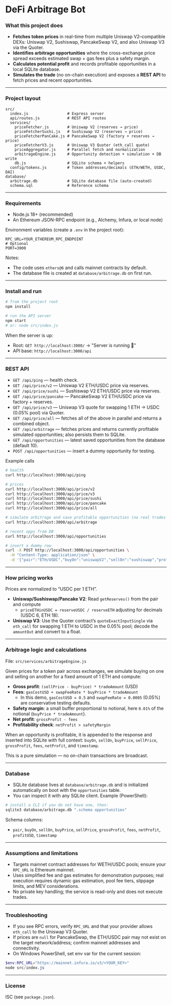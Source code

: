 # DeFi Arbitrage Bot 

### What this project does
- **Fetches token prices** in real-time from multiple Uniswap V2–compatible DEXs: Uniswap V2, Sushiswap, PancakeSwap V2, and also Uniswap V3 via the Quoter.
- **Identifies arbitrage opportunities** where the cross-exchange price spread exceeds estimated swap + gas fees plus a safety margin.
- **Calculates potential profit** and records profitable opportunities in a local SQLite database.
- **Simulates the trade** (no on-chain execution) and exposes a **REST API** to fetch prices and recent opportunities.

---

### Project layout
```
src/
  index.js                 # Express server
  api/routes.js            # REST API routes
  services/
    priceFetcher.js        # Uniswap V2 (reserves → price)
    priceFetcherSushi.js   # Sushiswap V2 (reserves → price)
    priceFetcherPanCake.js # PancakeSwap V2 (factory + reserves → price)
    priceFetcherV3.js      # Uniswap V3 Quoter (eth_call quote)
    priceAggregator.js     # Parallel fetch and normalization
    arbitrageEngine.js     # Opportunity detection + simulation + DB write
    db.js                  # SQLite schema + helpers
  config/tokens.js         # Token addresses/decimals (ETH/WETH, USDC, DAI)
database/
  arbitrage.db             # SQLite database file (auto-created)
  schema.sql               # Reference schema
```

---

### Requirements
- Node.js 18+ (recommended)
- An Ethereum JSON-RPC endpoint (e.g., Alchemy, Infura, or local node)

Environment variables (create a `.env` in the project root):
```
RPC_URL=YOUR_ETHEREUM_RPC_ENDPOINT
# Optional
PORT=3000
```

Notes:
- The code uses `ethers@6` and calls mainnet contracts by default.
- The database file is created at `database/arbitrage.db` on first run.

---

### Install and run
```bash
# from the project root
npm install

# run the API server
npm start
# or: node src/index.js
```

When the server is up:
- Root: `GET http://localhost:3000/` → "Server is running 🚀"
- API base: `http://localhost:3000/api`

---

### REST API

- `GET /api/ping` — health check.
- `GET /api/price/v2` — Uniswap V2 ETH/USDC price via reserves.
- `GET /api/price/sushi` — Sushiswap V2 ETH/USDC price via reserves.
- `GET /api/price/pancake` — PancakeSwap V2 ETH/USDC price via factory + reserves.
- `GET /api/price/v3` — Uniswap V3 quote for swapping 1 ETH → USDC (0.05% pool) via Quoter.
- `GET /api/price/all` — fetches all of the above in parallel and returns a combined object.
- `GET /api/arbitrage` — fetches prices and returns currently profitable simulated opportunities; also persists them to SQLite.
- `GET /api/opportunities` — latest saved opportunities from the database (default 10).
- `POST /api/opportunities` — insert a dummy opportunity for testing.

Example calls
```bash
# health
curl http://localhost:3000/api/ping

# prices
curl http://localhost:3000/api/price/v2
curl http://localhost:3000/api/price/v3
curl http://localhost:3000/api/price/sushi
curl http://localhost:3000/api/price/pancake
curl http://localhost:3000/api/price/all

# simulate arbitrage and save profitable opportunities (no real trades executed)
curl http://localhost:3000/api/arbitrage

# recent opps from DB
curl http://localhost:3000/api/opportunities

# insert a dummy row
curl -X POST http://localhost:3000/api/opportunities \
  -H "Content-Type: application/json" \
  -d '{"pair":"ETH/USDC","buyOn":"uniswapV2","sellOn":"sushiswap","profitUSD":1.23}'
```

---

### How pricing works
Prices are normalized to “USDC per 1 ETH”.

- **Uniswap/Sushiswap/Pancake V2**: Read `getReserves()` from the pair and compute
  - `priceETHinUSDC = reserveUSDC / reserveETH` adjusting for decimals (USDC 6, ETH 18).
- **Uniswap V3**: Use the Quoter contract’s `quoteExactInputSingle` via `eth_call` for swapping 1 ETH to USDC in the 0.05% pool; decode the `amountOut` and convert to a float.

---

### Arbitrage logic and calculations
File: `src/services/arbitrageEngine.js`

Given prices for a token pair across exchanges, we simulate buying on one and selling on another for a fixed amount of 1 ETH and compute:

- **Gross profit**: `(sellPrice - buyPrice) * tradeAmount` (USD)
- **Fees**: `gasCostUSD + swapFeeRate * buyPrice * tradeAmount`
  - In this demo, `gasCostUSD = 0.5` and `swapFeeRate = 0.0005` (0.05%) are conservative testing defaults.
- **Safety margin**: a small buffer proportional to notional, here `0.01%` of the notional (`buyPrice * tradeAmount`).
- **Net profit**: `grossProfit - fees`
- **Profitability check**: `netProfit > safetyMargin`

When an opportunity is profitable, it is appended to the response and inserted into SQLite with full context: `buyOn`, `sellOn`, `buyPrice`, `sellPrice`, `grossProfit`, `fees`, `netProfit`, and `timestamp`.

This is a pure simulation — no on-chain transactions are broadcast.

---

### Database
- SQLite database lives at `database/arbitrage.db` and is initialized automatically on boot with the `opportunities` table.
- You can inspect it with any SQLite client. Example (PowerShell):
```bash
# install a CLI if you do not have one, then:
sqlite3 database/arbitrage.db ".schema opportunities"
```

Schema columns:
- `pair`, `buyOn`, `sellOn`, `buyPrice`, `sellPrice`, `grossProfit`, `fees`, `netProfit`, `profitUSD`, `timestamp`

---

### Assumptions and limitations
- Targets mainnet contract addresses for WETH/USDC pools; ensure your `RPC_URL` is Ethereum mainnet.
- Uses simplified fee and gas estimates for demonstration purposes; real execution requires dynamic gas estimation, pool fee tiers, slippage limits, and MEV considerations.
- No private key handling; the service is read-only and does not execute trades.

---

### Troubleshooting
- If you see RPC errors, verify `RPC_URL` and that your provider allows `eth_call` to the Uniswap V3 Quoter.
- If prices are `null` for PancakeSwap, the ETH/USDC pair may not exist on the target network/address; confirm mainnet addresses and connectivity.
- On Windows PowerShell, set env var for the current session:
```powershell
$env:RPC_URL="https://mainnet.infura.io/v3/<YOUR_KEY>"
node src/index.js
```

---

### License
ISC (see `package.json`).
